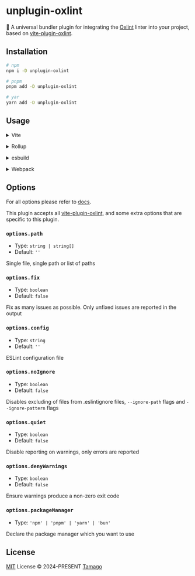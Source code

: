 # unplugin-oxlint

🌋 A universal bundler plugin for integrating the [Oxlint](https://oxc-project.github.io/docs/guide/usage/linter.html) linter into your project, based on [vite-plugin-oxlint](https://github.com/52-entertainment/vite-plugin-oxlint).

## Installation

```bash
# npm
npm i -D unplugin-oxlint

# pnpm
pnpm add -D unplugin-oxlint

# yar
yarn add -D unplugin-oxlint
```

## Usage

<details>
<summary>Vite</summary><br>

```ts
// vite.config.ts
import Oxlint from 'unplugin-oxlint/vite'

export default defineConfig({
  plugins: [Oxlint()],
})
```

<br></details>

<details>
<summary>Rollup</summary><br>

```ts
// rollup.config.js
import Oxlint from 'unplugin-oxlint/rollup'

export default {
  plugins: [Oxlint()],
}
```

<br></details>

<details>
<summary>esbuild</summary><br>

```ts
// esbuild.config.js
import { build } from 'esbuild'

build({
  plugins: [require('unplugin-oxlint/esbuild')()],
})
```

<br></details>

<details>
<summary>Webpack</summary><br>

```ts
// webpack.config.js
module.exports = {
  /* ... */
  plugins: [require('unplugin-oxlint/webpack')()],
}
```

<br></details>

## Options

For all options please refer to [docs](https://github.com/52-entertainment/vite-plugin-oxlint).

This plugin accepts all [vite-plugin-oxlint](https://github.com/52-entertainment/vite-plugin-oxlint), and some extra options that are specific to this plugin.

### `options.path`

- Type: `string | string[]`
- Default: `''`

Single file, single path or list of paths

### `options.fix`

- Type: `boolean`
- Default: `false`

Fix as many issues as possible. Only unfixed issues are reported in the output

### `options.config`

- Type: `string`
- Default: `''`

ESLint configuration file

### `options.noIgnore`

- Type: `boolean`
- Default: `false`

Disables excluding of files from .eslintignore files, `--ignore-path` flags and `--ignore-pattern` flags

### `options.quiet`

- Type: `boolean`
- Default: `false`

Disable reporting on warnings, only errors are reported

### `options.denyWarnings`

- Type: `boolean`
- Default: `false`

Ensure warnings produce a non-zero exit code

### `options.packageManager`

- Type: `'npm' | 'pnpm' | 'yarn' | 'bun'`

Declare the package manager which you want to use

## License

[MIT](./LICENSE) License © 2024-PRESENT [Tamago](https://github.com/tmg0)
